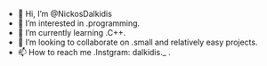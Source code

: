 - 👋 Hi, I’m @NickosDalkidis
- 👀 I’m interested in .programming.
- 🌱 I’m currently learning .C++.
- 💞️ I’m looking to collaborate on .small and relatively easy projects.
- 📫 How to reach me .Instgram:
dalkidis._ .

<!---
NickosDalkidis/NickosDalkidis is a ✨ special ✨ repository because its `README.md` (this file) appears on your GitHub profile.
You can click the Preview link to take a look at your changes.
--->
